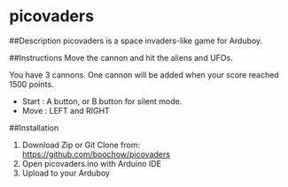 # picovaders
##Description
picovaders is a space invaders-like game for Arduboy.

##Instructions
Move the cannon and hit the aliens and UFOs.

You have 3 cannons. One cannon will be added when your score reached 1500 points.

* Start : A button, or B button for silent mode.
* Move : LEFT and RIGHT 

##Installation

1. Download Zip or Git Clone from: https://github.com/boochow/picovaders
2. Open picovaders.ino with Arduino IDE
3. Upload to your Arduboy
